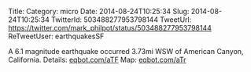 Title: 
Category: micro
Date: 2014-08-24T10:25:34
Slug: 2014-08-24T10:25:34
TwitterId: 503488277953798144
TweetUrl: https://twitter.com/mark_philpot/status/503488277953798144
ReTweetUser: earthquakesSF

<i class="fa fa-retweet" aria-hidden="true"></i> A 6.1 magnitude earthquake occurred 3.73mi WSW of American Canyon, California. Details: [eqbot.com/aTF](http://eqbot.com/aTF) Map: [eqbot.com/aTr](http://eqbot.com/aTr)